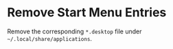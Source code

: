 # Remove Start Menu Entries

Remove the corresponding `*.desktop` file under `~/.local/share/applications`.
